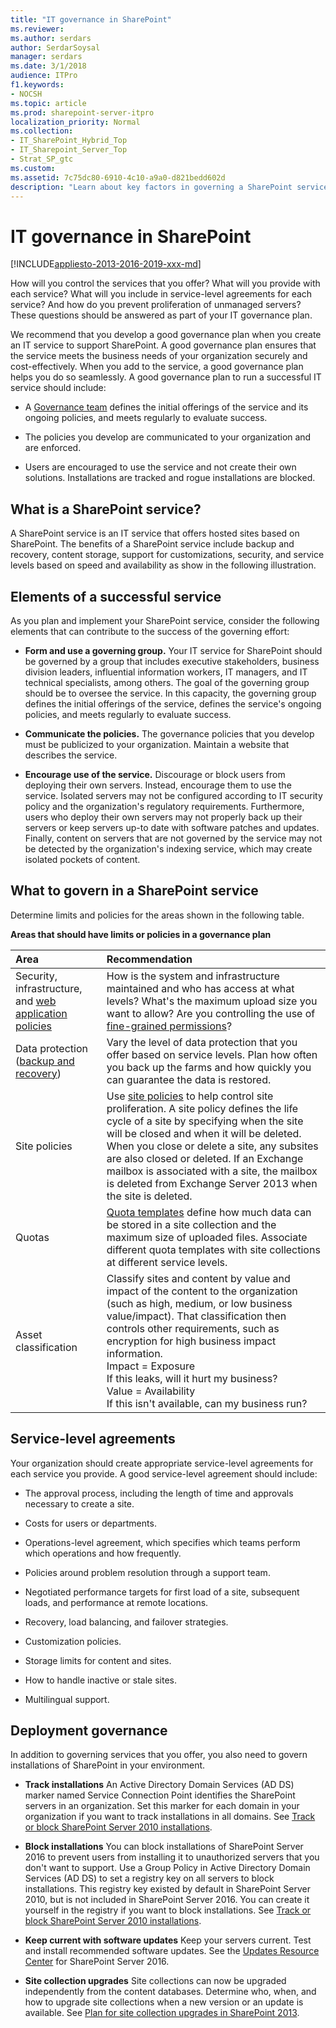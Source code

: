 ```yaml
---
title: "IT governance in SharePoint"
ms.reviewer: 
ms.author: serdars
author: SerdarSoysal
manager: serdars
ms.date: 3/1/2018
audience: ITPro
f1.keywords:
- NOCSH
ms.topic: article
ms.prod: sharepoint-server-itpro
localization_priority: Normal
ms.collection:
- IT_SharePoint_Hybrid_Top
- IT_Sharepoint_Server_Top
- Strat_SP_gtc
ms.custom: 
ms.assetid: 7c75dc80-6910-4c10-a9a0-d821bedd602d
description: "Learn about key factors in governing a SharePoint service and what to include in a service-level agreement."
---
```


# IT governance in SharePoint

[!INCLUDE[appliesto-2013-2016-2019-xxx-md](../includes/appliesto-2013-2016-2019-xxx-md.md)]
  
How will you control the services that you offer? What will you provide with each service? What will you include in service-level agreements for each service? And how do you prevent proliferation of unmanaged servers? These questions should be answered as part of your IT governance plan. 
  
We recommend that you develop a good governance plan when you create an IT service to support SharePoint. A good governance plan ensures that the service meets the business needs of your organization securely and cost-effectively. When you add to the service, a good governance plan helps you do so seamlessly. A good governance plan to run a successful IT service should include:
  
- A [Governance team](what-is-governance-in-sharepoint.md#GovernanceTeam) defines the initial offerings of the service and its ongoing policies, and meets regularly to evaluate success. 
    
- The policies you develop are communicated to your organization and are enforced.
    
- Users are encouraged to use the service and not create their own solutions. Installations are tracked and rogue installations are blocked.
    
## What is a SharePoint service?
<a name="Section1"> </a>

A SharePoint service is an IT service that offers hosted sites based on SharePoint. The benefits of a SharePoint service include backup and recovery, content storage, support for customizations, security, and service levels based on speed and availability as show in the following illustration.
  
## Elements of a successful service
<a name="Section2"> </a>

As you plan and implement your SharePoint service, consider the following elements that can contribute to the success of the governing effort:
  
- **Form and use a governing group.** Your IT service for SharePoint should be governed by a group that includes executive stakeholders, business division leaders, influential information workers, IT managers, and IT technical specialists, among others. The goal of the governing group should be to oversee the service. In this capacity, the governing group defines the initial offerings of the service, defines the service's ongoing policies, and meets regularly to evaluate success. 
    
- **Communicate the policies.** The governance policies that you develop must be publicized to your organization. Maintain a website that describes the service. 
    
- **Encourage use of the service.** Discourage or block users from deploying their own servers. Instead, encourage them to use the service. Isolated servers may not be configured according to IT security policy and the organization's regulatory requirements. Furthermore, users who deploy their own servers may not properly back up their servers or keep servers up-to date with software patches and updates. Finally, content on servers that are not governed by the service may not be detected by the organization's indexing service, which may create isolated pockets of content. 
    
## What to govern in a SharePoint service
<a name="Section3"> </a>

Determine limits and policies for the areas shown in the following table.
  
**Areas that should have limits or policies in a governance plan**

|**Area**|**Recommendation**|
|:-----|:-----|
|Security, infrastructure, and [web application policies](../administration/manage-permission-policies-for-a-web-application.md) <br/> |How is the system and infrastructure maintained and who has access at what levels? What's the maximum upload size you want to allow? Are you controlling the use of [fine-grained permissions](/previous-versions/office/sharepoint-server-2010/gg128955(v=office.14))?  <br/> |
|Data protection ([backup and recovery](../administration/backup-and-recovery-overview.md))  <br/> |Vary the level of data protection that you offer based on service levels. Plan how often you back up the farms and how quickly you can guarantee the data is restored.  <br/> |
|Site policies  <br/> |Use [site policies](../sites/site-policy-overview.md) to help control site proliferation. A site policy defines the life cycle of a site by specifying when the site will be closed and when it will be deleted. When you close or delete a site, any subsites are also closed or deleted. If an Exchange mailbox is associated with a site, the mailbox is deleted from Exchange Server 2013 when the site is deleted.  <br/> |
|Quotas  <br/> |[Quota templates](../sites/create-edit-and-delete-quota-templates.md) define how much data can be stored in a site collection and the maximum size of uploaded files. Associate different quota templates with site collections at different service levels.  <br/> |
|Asset classification  <br/> | Classify sites and content by value and impact of the content to the organization (such as high, medium, or low business value/impact). That classification then controls other requirements, such as encryption for high business impact information.  <br/>  Impact = Exposure  <br/>  If this leaks, will it hurt my business?  <br/>  Value = Availability  <br/>  If this isn't available, can my business run?  <br/> |
   
## Service-level agreements
<a name="SLA"> </a>

Your organization should create appropriate service-level agreements for each service you provide. A good service-level agreement should include:
  
- The approval process, including the length of time and approvals necessary to create a site.
    
- Costs for users or departments.
    
- Operations-level agreement, which specifies which teams perform which operations and how frequently.
    
- Policies around problem resolution through a support team.
    
- Negotiated performance targets for first load of a site, subsequent loads, and performance at remote locations.
    
- Recovery, load balancing, and failover strategies.
    
- Customization policies.
    
- Storage limits for content and sites.
    
- How to handle inactive or stale sites.
    
- Multilingual support.
    
## Deployment governance
<a name="SLA"> </a>

In addition to governing services that you offer, you also need to govern installations of SharePoint in your environment.
  
- **Track installations** An Active Directory Domain Services (AD DS) marker named Service Connection Point identifies the SharePoint servers in an organization. Set this marker for each domain in your organization if you want to track installations in all domains. See [Track or block SharePoint Server 2010 installations](/previous-versions/office/sharepoint-server-2010/ff730261(v=office.14)).
    
- **Block installations** You can block installations of SharePoint Server 2016 to prevent users from installing it to unauthorized servers that you don't want to support. Use a Group Policy in Active Directory Domain Services (AD DS) to set a registry key on all servers to block installations. This registry key existed by default in SharePoint Server 2010, but is not included in SharePoint Server 2016. You can create it yourself in the registry if you want to block installations. See [Track or block SharePoint Server 2010 installations](/previous-versions/office/sharepoint-server-2010/ff730261(v=office.14)).
    
- **Keep current with software updates** Keep your servers current. Test and install recommended software updates. See the [Updates Resource Center](/office/) for SharePoint Server 2016. 
    
- **Site collection upgrades** Site collections can now be upgraded independently from the content databases. Determine who, when, and how to upgrade site collections when a new version or an update is available. See [Plan for site collection upgrades in SharePoint 2013](/previous-versions/office/sharepoint-server-2010/ff191199(v=office.14)).
